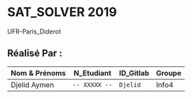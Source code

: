 # SAT_SOLVER 2019
UFR-Paris_Diderot
## Réalisé Par :
  |   Nom & Prénoms |N_Etudiant| ID_Gitlab | Groupe |
|----------------|-------------------------------|-----------------------------|-------|
|Djelid Aymen | `-- XXXXX --` | `Djelid` |  Info4 |
